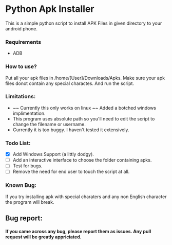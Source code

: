 # Python Apk Installer
This is a simple python script to install APK Files in given directory to your android phone.
### Requirements
* ADB

### How to use?
Put all your apk files in /home/[User]/Downloads/Apks. Make sure your apk files donot contain any special charactes. And run the script.

### Limitations:
* ~~ Currently this only works on linux ~~ Added a botched windows implimentation.
* This program uses absolute path so you'll need to edit the script to change the filename or username.
* Currently it is too buggy. I haven't tested it extensively.
  
### Todo List:
- [X] Add Windows Support (a littly dodgy).
- [ ] Add an interactive interface to choose the folder containing apks.
- [ ] Test for bugs.
- [ ] Remove the need for end user to touch the script at all.

### Known Bug:
If you try installing apk with special charaters and any non English character the program will break.

## Bug report:
 #### If you came across any bug, please report them as issues. Any pull request will be greatly appriciated.
